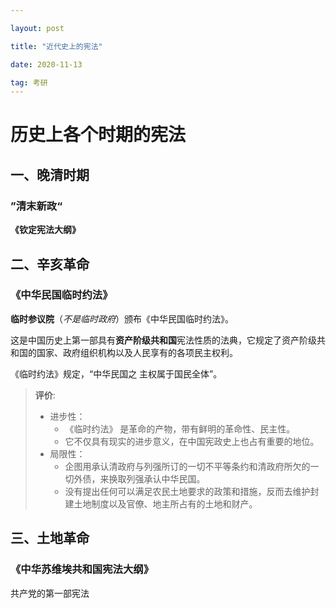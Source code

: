 ```yaml
---

layout: post

title: "近代史上的宪法"

date: 2020-11-13

tag: 考研
---
```


# 历史上各个时期的宪法

<!-- more -->

## 一、晚清时期

### ”清末新政“

**《钦定宪法大纲》**



## 二、辛亥革命

### 《中华民国临时约法》

**临时参议院**（*不是临时政府*）颁布《中华民国临时约法》。

这是中国历史上第一部具有**资产阶级共和国**宪法性质的法典，它规定了资产阶级共和国的国家、政府组织机构以及人民享有的各项民主权利。

《临时约法》规定，“中华民国之 主权属于国民全体”。



> **评价**:
>
> - 进步性：
>   - 《临时约法》 是革命的产物，带有鲜明的革命性、民主性。
>   - 它不仅具有现实的进步意义，在中国宪政史上也占有重要的地位。
> - 局限性：
>   - 企图用承认清政府与列强所订的一切不平等条约和清政府所欠的一切外债，来换取列强承认中华民国。
>   - 没有提出任何可以满足农民土地要求的政策和措施，反而去维护封建土地制度以及官僚、地主所占有的土地和财产。



## 三、土地革命

### 《中华苏维埃共和国宪法大纲》

共产党的第一部宪法